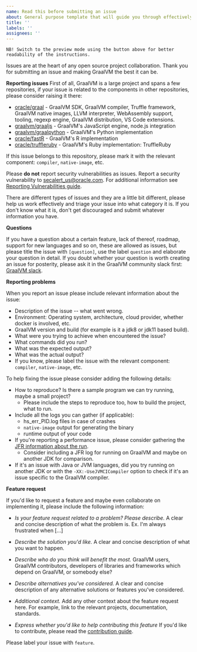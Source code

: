 ```yaml
---
name: Read this before submitting an issue
about: General purpose template that will guide you through effectively submitting an issue about GraalVM
title: ''
labels: ''
assignees: ''
---
```


```
NB! Switch to the preview mode using the button above for better readability of the instructions.
```

Issues are at the heart of any open source project collaboration. Thank you for submitting an issue and making GraalVM the best it can be.

**Reporting issues**
First of all, GraalVM is a large project and spans a few repositories, if your issue is related to the components in other repositories, please consider raising it there:
* [oracle/graal](https://github.com/oracle/graal) - GraalVM SDK, GraalVM compiler, Truffle framework, GraalVM native images, LLVM interpreter, WebAssembly support, tooling, regexp engine, GraalVM distribution, VS Code extensions.
* [graalvm/graaljs](https://github.com/graalvm/graaljs) - GraalVM's JavaScript engine, node.js integration
* [graalvm/graalpython](https://github.com/graalvm/graalpython) - GraalVM's Python implementation
* [oracle/fastR](https://github.com/oracle/fastr) - GraalVM's R implementation
* [oracle/truffleruby](https://github.com/oracle/truffleruby) - GraalVM's Ruby implementation: TruffleRuby

If this issue belongs to this repository, please mark it with the relevant component: `compiler`, `native-image`, etc.

Please **do not** report security vulnerabilities as issues. Report a security vulnerability to secalert_us@oracle.com. For additional information see [Reporting Vulnerabilities guide](https://www.oracle.com/corporate/security-practices/assurance/vulnerability/reporting.html).

There are different types of issues and they are a little bit different, please help us work effectively and triage your issue into what category it is. If you don't know what it is,
don't get discouraged and submit whatever information you have.

**Questions**

If you have a question about a certain feature, lack of thereof, roadmap, support for new languages and so on, these are allowed as issues, but please title the issue with `[question]`, use the label `question` and elaborate your question in detail.
If you doubt whether your question is worth creating an issue for posterity, please ask it in the GraalVM community slack first: [GraalVM slack](https://www.graalvm.org/slack-invitation).

**Reporting problems**

When you report an issue please include relevant information about the issue:
* Description of the issue -- what went wrong.
* Environment: Operating system, architecture, cloud provider, whether docker is involved, etc.
* GraalVM version and build (for example is it a jdk8 or jdk11 based build).
* What were you trying to achieve when encountered the issue?
* What commands did you run?
* What was the expected output?
* What was the actual output?
* If you know, please label the issue with the relevant component: `compiler`, `native-image`, etc.

To help fixing the issue please consider adding the following details:
* How to reproduce? Is there a sample program we can try running, maybe a small project?
  * Please include the steps to reproduce too, how to build the project, what to run.
* Include all the logs you can gather (if applicable):
  * hs_err_PID.log files in case of crashes
  * `native-image` output for generating the binary
  * runtime output of your code
* If you're reporting a performance issue, please consider gathering the [JFR information about the run](https://docs.oracle.com/javacomponents/jmc-5-4/jfr-runtime-guide/about.htm#JFRUH170).
  * Consider including a JFR log for running on GraalVM and maybe on another JDK for comparison.
* If it's an issue with Java or JVM languages, did you try running on another JDK or with the `-XX:-UseJVMCICompiler` option to check if it's an issue specific to the GraalVM compiler.


**Feature request**

If you'd like to request a feature and maybe even collaborate on implementing it, please include the following information:

* *Is your feature request related to a problem? Please describe.*
A clear and concise description of what the problem is. Ex. I'm always frustrated when [...]

* *Describe the solution you'd like.*
A clear and concise description of what you want to happen.

* *Describe who do you think will benefit the most.*
GraalVM users, GraalVM contributors, developers of libraries and frameworks which depend on GraalVM, or somebody else?

* *Describe alternatives you've considered.*
A clear and concise description of any alternative solutions or features you've considered.

* *Additional context.*
Add any other context about the feature request here.
For example, link to the relevant projects, documentation, standards.

* *Express whether you'd like to help contributing this feature*
If you'd like to contribute, please read the [contribution guide](https://www.graalvm.org/community/contributors/).

Please label your issue with `feature`.
